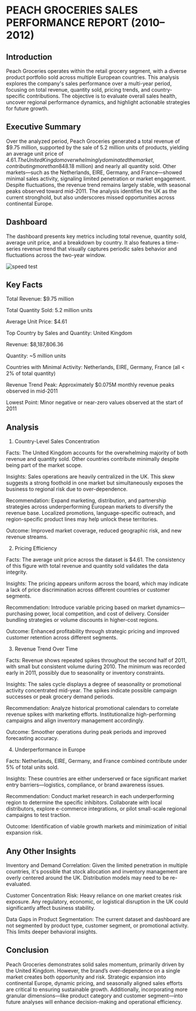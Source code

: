 # PEACH GROCERIES SALES PERFORMANCE REPORT (2010–2012)

## Introduction

Peach Groceries operates within the retail grocery segment, with a diverse product portfolio sold across multiple European countries. This analysis explores the company's sales performance over a multi-year period, focusing on total revenue, quantity sold, pricing trends, and country-specific contributions. The objective is to evaluate overall sales health, uncover regional performance dynamics, and highlight actionable strategies for future growth.

## Executive Summary

Over the analyzed period, Peach Groceries generated a total revenue of $9.75 million, supported by the sale of 5.2 million units of products, yielding an average unit price of $4.61. The United Kingdom overwhelmingly dominated the market, contributing more than 84% of total revenue ($8.18 million) and nearly all quantity sold. Other markets—such as the Netherlands, EIRE, Germany, and France—showed minimal sales activity, signaling limited penetration or market engagement. Despite fluctuations, the revenue trend remains largely stable, with seasonal peaks observed toward mid-2011. The analysis identifies the UK as the current stronghold, but also underscores missed opportunities across continental Europe.

## Dashboard

The dashboard presents key metrics including total revenue, quantity sold, average unit price, and a breakdown by country. It also features a time-series revenue trend that visually captures periodic sales behavior and fluctuations across the two-year window.

![speed test](https://github.com/user-attachments/assets/21e62a35-1d88-40aa-9d02-1ab5b72617bf)




## Key Facts

Total Revenue: $9.75 million

Total Quantity Sold: 5.2 million units

Average Unit Price: $4.61

Top Country by Sales and Quantity: United Kingdom

Revenue: $8,187,806.36

Quantity: ~5 million units

Countries with Minimal Activity: Netherlands, EIRE, Germany, France (all < 2% of total quantity)

Revenue Trend Peak: Approximately $0.075M monthly revenue peaks observed in mid-2011

Lowest Point: Minor negative or near-zero values observed at the start of 2011

## Analysis

1. Country-Level Sales Concentration

Facts: The United Kingdom accounts for the overwhelming majority of both revenue and quantity sold. Other countries contribute minimally despite being part of the market scope.

Insights: Sales operations are heavily centralized in the UK. This skew suggests a strong foothold in one market but simultaneously exposes the business to regional risk due to over-dependence.

Recommendation: Expand marketing, distribution, and partnership strategies across underperforming European markets to diversify the revenue base. Localized promotions, language-specific outreach, and region-specific product lines may help unlock these territories.

Outcome: Improved market coverage, reduced geographic risk, and new revenue streams.

2. Pricing Efficiency

Facts: The average unit price across the dataset is $4.61. The consistency of this figure with total revenue and quantity sold validates the data integrity.

Insights: The pricing appears uniform across the board, which may indicate a lack of price discrimination across different countries or customer segments.

Recommendation: Introduce variable pricing based on market dynamics—purchasing power, local competition, and cost of delivery. Consider bundling strategies or volume discounts in higher-cost regions.

Outcome: Enhanced profitability through strategic pricing and improved customer retention across different segments.

3. Revenue Trend Over Time

Facts: Revenue shows repeated spikes throughout the second half of 2011, with small but consistent volume during 2010. The minimum was recorded early in 2011, possibly due to seasonality or inventory constraints.

Insights: The sales cycle displays a degree of seasonality or promotional activity concentrated mid-year. The spikes indicate possible campaign successes or peak grocery demand periods.

Recommendation: Analyze historical promotional calendars to correlate revenue spikes with marketing efforts. Institutionalize high-performing campaigns and align inventory management accordingly.

Outcome: Smoother operations during peak periods and improved forecasting accuracy.

4. Underperformance in Europe

Facts: Netherlands, EIRE, Germany, and France combined contribute under 5% of total units sold.

Insights: These countries are either underserved or face significant market entry barriers—logistics, compliance, or brand awareness issues.

Recommendation: Conduct market research in each underperforming region to determine the specific inhibitors. Collaborate with local distributors, explore e-commerce integrations, or pilot small-scale regional campaigns to test traction.

Outcome: Identification of viable growth markets and minimization of initial expansion risk.

## Any Other Insights

Inventory and Demand Correlation: Given the limited penetration in multiple countries, it's possible that stock allocation and inventory management are overly centered around the UK. Distribution models may need to be re-evaluated.

Customer Concentration Risk: Heavy reliance on one market creates risk exposure. Any regulatory, economic, or logistical disruption in the UK could significantly affect business stability.

Data Gaps in Product Segmentation: The current dataset and dashboard are not segmented by product type, customer segment, or promotional activity. This limits deeper behavioral insights.

## Conclusion

Peach Groceries demonstrates solid sales momentum, primarily driven by the United Kingdom. However, the brand’s over-dependence on a single market creates both opportunity and risk. Strategic expansion into continental Europe, dynamic pricing, and seasonally aligned sales efforts are critical to ensuring sustainable growth. Additionally, incorporating more granular dimensions—like product category and customer segment—into future analyses will enhance decision-making and operational efficiency.
